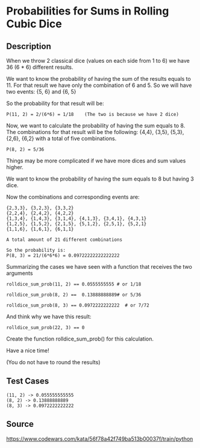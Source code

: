 # Probabilities for Sums in Rolling Cubic Dice

## Description 

When we throw 2 classical dice (values on each side from 1 to 6) we have 36 (6 * 6) different results.

We want to know the probability of having the sum of the results equals to 11. For that result we have only the combination of 6 and 5. So we will have two events: {5, 6} and {6, 5}

So the probability for that result will be:

    P(11, 2) = 2/(6*6) = 1/18    (The two is because we have 2 dice)
    
Now, we want to calculate the probability of having the sum equals to 8. The combinations for that result will be the following: {4,4}, {3,5}, {5,3}, {2,6}, {6,2} with a total of five combinations.

    P(8, 2) = 5/36 
    
Things may be more complicated if we have more dices and sum values higher.

We want to know the probability of having the sum equals to 8 but having 3 dice.

Now the combinations and corresponding events are:

    {2,3,3}, {3,2,3}, {3,3,2}
    {2,2,4}, {2,4,2}, {4,2,2}
    {1,3,4}, {1,4,3}, {3,1,4}, {4,1,3}, {3,4,1}, {4,3,1}
    {1,2,5}, {1,5,2}, {2,1,5}, {5,1,2}, {2,5,1}, {5,2,1}
    {1,1,6}, {1,6,1}, {6,1,1}

    A total amount of 21 different combinations

    So the probability is:
    P(8, 3) = 21/(6*6*6) = 0.09722222222222222

Summarizing the cases we have seen with a function that receives the two arguments

    rolldice_sum_prob(11, 2) == 0.0555555555 # or 1/18

    rolldice_sum_prob(8, 2) ==  0.13888888889# or 5/36

    rolldice_sum_prob(8, 3) == 0.0972222222222  # or 7/72
   
And think why we have this result:

    rolldice_sum_prob(22, 3) == 0
    
Create the function rolldice_sum_prob() for this calculation.

Have a nice time!

(You do not have to round the results)
   
## Test Cases

    (11, 2) -> 0.055555555555
    (8, 2) -> 0.13888888889
    (8, 3) -> 0.0972222222222
    
## Source
https://www.codewars.com/kata/56f78a42f749ba513b00037f/train/python
